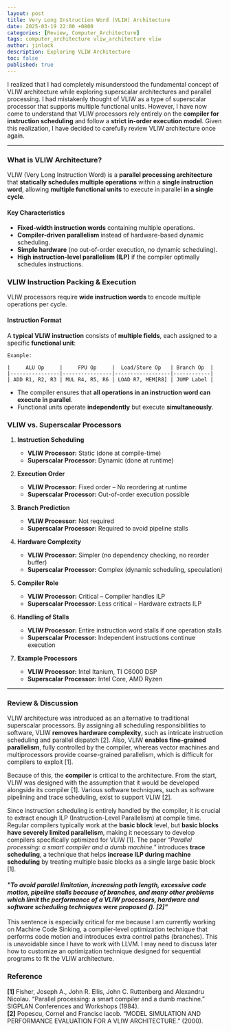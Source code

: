 ```yaml
---
layout: post
title: Very Long Instruction Word (VLIW) Architecture 
date: 2025-03-19 22:00 +0800
categories: [Review, Computer_Architecture]
tags: computer_architecture vliw_architecture vliw
author: jinlock
description: Exploring VLIW Architecture
toc: false
published: true
---
```


I realized that I had completely misunderstood the fundamental concept of VLIW architecture while exploring superscalar architectures and parallel processing. I had mistakenly thought of VLIW as a type of superscalar processor that supports multiple functional units. However, I have now come to understand that VLIW processors rely entirely on the **compiler for instruction scheduling** and follow a **strict in-order execution model**. Given this realization, I have decided to carefully review VLIW architecture once again.

---

### **What is VLIW Architecture?**
VLIW (Very Long Instruction Word) is a **parallel processing architecture** that **statically schedules multiple operations** within a **single instruction word**, allowing **multiple functional units** to execute in parallel **in a single cycle**.

#### **Key Characteristics**
- **Fixed-width instruction words** containing multiple operations.
- **Compiler-driven parallelism** instead of hardware-based dynamic scheduling.
- **Simple hardware** (no out-of-order execution, no dynamic scheduling).
- **High instruction-level parallelism (ILP)** if the compiler optimally schedules instructions.

### **VLIW Instruction Packing & Execution**
VLIW processors require **wide instruction words** to encode multiple operations per cycle.

#### **Instruction Format**
A **typical VLIW instruction** consists of **multiple fields**, each assigned to a specific **functional unit**:
```
Example:

|     ALU Op     |     FPU Op     |  Load/Store Op   | Branch Op  |
|----------------|----------------|------------------|------------|
| ADD R1, R2, R3 | MUL R4, R5, R6 | LOAD R7, MEM[R8] | JUMP Label |
```
- The compiler ensures that **all operations in an instruction word can execute in parallel**.
- Functional units operate **independently** but execute **simultaneously**.

### **VLIW vs. Superscalar Processors**
1. **Instruction Scheduling**  
   - **VLIW Processor:** Static (done at compile-time)  
   - **Superscalar Processor:** Dynamic (done at runtime)  

2. **Execution Order**  
   - **VLIW Processor:** Fixed order – No reordering at runtime  
   - **Superscalar Processor:** Out-of-order execution possible  

3. **Branch Prediction**  
   - **VLIW Processor:** Not required  
   - **Superscalar Processor:** Required to avoid pipeline stalls  

4. **Hardware Complexity**  
   - **VLIW Processor:** Simpler (no dependency checking, no reorder buffer)  
   - **Superscalar Processor:** Complex (dynamic scheduling, speculation)  

5. **Compiler Role**  
   - **VLIW Processor:** Critical – Compiler handles ILP  
   - **Superscalar Processor:** Less critical – Hardware extracts ILP  

6. **Handling of Stalls**  
   - **VLIW Processor:** Entire instruction word stalls if one operation stalls  
   - **Superscalar Processor:** Independent instructions continue execution  

7. **Example Processors**  
   - **VLIW Processor:** Intel Itanium, TI C6000 DSP  
   - **Superscalar Processor:** Intel Core, AMD Ryzen    

---

### **Review & Discussion**

VLIW architecture was introduced as an alternative to traditional superscalar processors. By assigning all scheduling responsibilities to software, VLIW **removes hardware complexity**, such as intricate instruction scheduling and parallel dispatch [2]. Also, VLIW **enables fine-grained parallelism**, fully controlled by the compiler, whereas vector machines and multiprocessors provide coarse-grained parallelism, which is difficult for compilers to exploit [1].  

Because of this, the **compiler** is critical to the architecture. From the start, VLIW was designed with the assumption that it would be developed alongside its compiler [1]. Various software techniques, such as software pipelining and trace scheduling, exist to support VLIW [2].  

Since instruction scheduling is entirely handled by the compiler, it is crucial to extract enough ILP (Instruction-Level Parallelism) at compile time. Regular compilers typically work at the **basic block** level, but **basic blocks have severely limited parallelism**, making it necessary to develop compilers specifically optimized for VLIW [1]. The paper *"Parallel processing: a smart compiler and a dumb machine."* introduces **trace scheduling**, a technique that helps **increase ILP during machine scheduling** by treating multiple basic blocks as a single large basic block [1].

#### *"To avoid parallel limitation, increasing path length, excessive code motion, pipeline stalls because of branches, and many other problems which limit the performance of a VLIW processors, hardware and software scheduling techniques were proposed (). [2]"*
This sentence is especially critical for me because I am currently working on Machine Code Sinking, a compiler-level optimization technique that performs code motion and introduces extra control paths (branches). This is unavoidable since I have to work with LLVM. I may need to discuss later how to customize an optimization technique designed for sequential programs to fit the VLIW architecture.

### **Reference**
**[1]** Fisher, Joseph A., John R. Ellis, John C. Ruttenberg and Alexandru Nicolau. “Parallel processing: a smart compiler and a dumb machine.” SIGPLAN Conferences and Workshops (1984).  
**[2]** Popescu, Cornel and Francisc Iacob. “MODEL SIMULATION AND PERFORMANCE EVALUATION FOR A VLIW ARCHITECTURE.” (2000).